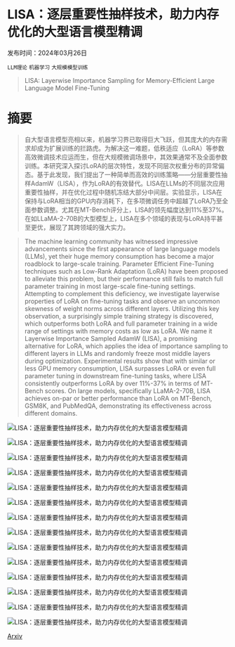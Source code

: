 # LISA：逐层重要性抽样技术，助力内存优化的大型语言模型精调

发布时间：2024年03月26日

`LLM理论` `机器学习` `大规模模型训练`

> LISA: Layerwise Importance Sampling for Memory-Efficient Large Language Model Fine-Tuning

# 摘要

> 自大型语言模型亮相以来，机器学习界已取得巨大飞跃，但其庞大的内存需求却成为扩展训练的拦路虎。为解决这一难题，低秩适应（LoRA）等参数高效微调技术应运而生，但在大规模微调场景中，其效果通常不及全面参数训练。本研究深入探讨LoRA的层次特性，发现不同层次权重分布的异常偏态。基于此发现，我们提出了一种简单而高效的训练策略——分层重要性抽样AdamW（LISA），作为LoRA的有效替代。LISA在LLMs的不同层次应用重要性抽样，并在优化过程中随机冻结大部分中间层。实验显示，LISA在保持与LoRA相当的GPU内存消耗下，在多项微调任务中超越了LoRA乃至全面参数调整。尤其在MT-Bench评分上，LISA的领先幅度达到$11\%$至$37\%$。在如LLaMA-2-70B的大型模型上，LISA在多个领域的表现与LoRA持平甚至更优，展现了其跨领域的强大实力。

> The machine learning community has witnessed impressive advancements since the first appearance of large language models (LLMs), yet their huge memory consumption has become a major roadblock to large-scale training. Parameter Efficient Fine-Tuning techniques such as Low-Rank Adaptation (LoRA) have been proposed to alleviate this problem, but their performance still fails to match full parameter training in most large-scale fine-tuning settings. Attempting to complement this deficiency, we investigate layerwise properties of LoRA on fine-tuning tasks and observe an uncommon skewness of weight norms across different layers. Utilizing this key observation, a surprisingly simple training strategy is discovered, which outperforms both LoRA and full parameter training in a wide range of settings with memory costs as low as LoRA. We name it Layerwise Importance Sampled AdamW (LISA), a promising alternative for LoRA, which applies the idea of importance sampling to different layers in LLMs and randomly freeze most middle layers during optimization. Experimental results show that with similar or less GPU memory consumption, LISA surpasses LoRA or even full parameter tuning in downstream fine-tuning tasks, where LISA consistently outperforms LoRA by over $11\%$-$37\%$ in terms of MT-Bench scores. On large models, specifically LLaMA-2-70B, LISA achieves on-par or better performance than LoRA on MT-Bench, GSM8K, and PubMedQA, demonstrating its effectiveness across different domains.

![LISA：逐层重要性抽样技术，助力内存优化的大型语言模型精调](../../../paper_images/2403.17919/LLaMA-2-7B_gpt4_loss_step.png)

![LISA：逐层重要性抽样技术，助力内存优化的大型语言模型精调](../../../paper_images/2403.17919/gpt2_lora_ft_weight.png)

![LISA：逐层重要性抽样技术，助力内存优化的大型语言模型精调](../../../paper_images/2403.17919/LLaMA-2-7B_lora_ft_weight.png)

![LISA：逐层重要性抽样技术，助力内存优化的大型语言模型精调](../../../paper_images/2403.17919/GPU_cost.png)

![LISA：逐层重要性抽样技术，助力内存优化的大型语言模型精调](../../../paper_images/2403.17919/time_cost.png)

![LISA：逐层重要性抽样技术，助力内存优化的大型语言模型精调](../../../paper_images/2403.17919/Llama2-70B-mt.png)

![LISA：逐层重要性抽样技术，助力内存优化的大型语言模型精调](../../../paper_images/2403.17919/TinyLlama_gpt4_loss_step.png)

![LISA：逐层重要性抽样技术，助力内存优化的大型语言模型精调](../../../paper_images/2403.17919/phi2_gpt4_loss_step.png)

![LISA：逐层重要性抽样技术，助力内存优化的大型语言模型精调](../../../paper_images/2403.17919/gpt2_gpt4_loss_step.png)

![LISA：逐层重要性抽样技术，助力内存优化的大型语言模型精调](../../../paper_images/2403.17919/Mistral_7B_gpt4_loss_step.png)

![LISA：逐层重要性抽样技术，助力内存优化的大型语言模型精调](../../../paper_images/2403.17919/Llama2-70B_gpt4v2_loss_step.png)

![LISA：逐层重要性抽样技术，助力内存优化的大型语言模型精调](../../../paper_images/2403.17919/layers_ablation.png)

![LISA：逐层重要性抽样技术，助力内存优化的大型语言模型精调](../../../paper_images/2403.17919/K_ablation.png)

![LISA：逐层重要性抽样技术，助力内存优化的大型语言模型精调](../../../paper_images/2403.17919/random_variance.png)

[Arxiv](https://arxiv.org/abs/2403.17919)